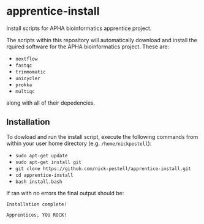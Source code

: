 # apprentice-install

Install scripts for APHA bioinformatics apprentice project.

The scripts within this repository will automatically download and install the rquired software for
the APHA bioinformatics project. These are:

- `nextflow`
- `fastqc`
- `trimmomatic`
- `unicycler`
- `prokka`
- `multiqc`

along with all of their depedencies.

## Installation

To dowload and run the install script, execute the following commands from within your user home
directory (e.g. `/home/nickpestell`):

- `sudo apt-get update`
- `sudo apt-get install git`
- `git clone https://github.com/nick-pestell/apprentice-install.git`
- `cd apprentice-install`
- `bash install.bash`

If ran with no errors the final output should be:

`Installation complete!`

`Apprentices, YOU ROCK!`
